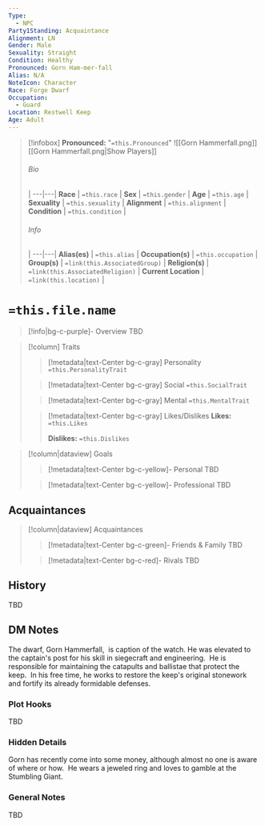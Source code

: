 ```yaml
---
Type:
  - NPC
Party1Standing: Acquaintance
Alignment: LN
Gender: Male
Sexuality: Straight
Condition: Healthy
Pronounced: Gorn Ham-mer-fall
Alias: N/A
NoteIcon: Character
Race: Forge Dwarf
Occupation:
  - Guard
Location: Restwell Keep
Age: Adult
---
```

> [!infobox]
> **Pronounced:**  "`=this.Pronounced`"
![[Gorn Hammerfall.png]]
[[Gorn Hammerfall.png|Show Players]]
> ###### Bio
>  |
> ---|---|
> **Race** | `=this.race` |
> **Sex** | `=this.gender` |
> **Age** | `=this.age` |
> **Sexuality** | `=this.sexuality` |
> **Alignment** | `=this.alignment` |
> **Condition** | `=this.condition` |
> ###### Info
>  |
> ---|---|
> **Alias(es)** | `=this.alias` |
> **Occupation(s)** | `=this.occupation` |
> **Group(s)** | `=link(this.AssociatedGroup)` |
> **Religion(s)** | `=link(this.AssociatedReligion)` |
> **Current Location** | `=link(this.location)` |

# **`=this.file.name`**
> [!info|bg-c-purple]- Overview
TBD

> [!column] Traits
>> [!metadata|text-Center bg-c-gray] Personality
>> `=this.PersonalityTrait`
>
>> [!metadata|text-Center bg-c-gray] Social
>> `=this.SocialTrait`
>
>> [!metadata|text-Center bg-c-gray] Mental
>> `=this.MentalTrait`
>
>> [!metadata|text-Center bg-c-gray] Likes/Dislikes
>> **Likes:** `=this.Likes`
>>
>> **Dislikes:** `=this.Dislikes`

> [!column|dataview] Goals
>> [!metadata|text-Center bg-c-yellow]- Personal
>> TBD
>
>> [!metadata|text-Center bg-c-yellow]- Professional
>> TBD
>

## Acquaintances
> [!column|dataview] Acquaintances
>> [!metadata|text-Center bg-c-green]- Friends & Family
>> TBD
>
>> [!metadata|text-Center bg-c-red]- Rivals
>> TBD
>

## History
TBD

## DM Notes
The dwarf, Gorn Hammerfall,  is caption of the watch.  He was elevated to the captain's post for his skill in siegecraft and engineering.  He is responsible for maintaining the catapults and ballistae that protect the keep.  In his free time, he works to restore the keep's original stonework and fortify its already formidable defenses. 

### Plot Hooks
TBD

### Hidden Details
Gorn has recently come into some money, although almost no one is aware of where or how.  He wears a jeweled ring and loves to gamble at the Stumbling Giant.

### General Notes
TBD












